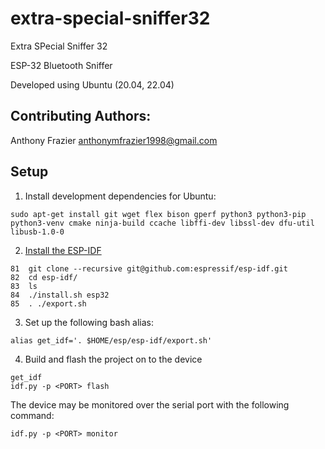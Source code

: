 # extra-special-sniffer32

Extra SPecial Sniffer 32

ESP-32 Bluetooth Sniffer

Developed using Ubuntu (20.04, 22.04)

## Contributing Authors:

Anthony Frazier <anthonymfrazier1998@gmail.com>

## Setup

1) Install development dependencies for Ubuntu:

```
sudo apt-get install git wget flex bison gperf python3 python3-pip python3-venv cmake ninja-build ccache libffi-dev libssl-dev dfu-util libusb-1.0-0
```

2) [Install the ESP-IDF](https://docs.espressif.com/projects/esp-idf/en/latest/esp32/get-started/linux-macos-setup.html)

```
81  git clone --recursive git@github.com:espressif/esp-idf.git
82  cd esp-idf/
83  ls
84  ./install.sh esp32
85  . ./export.sh
```

3) Set up the following bash alias:

```
alias get_idf='. $HOME/esp/esp-idf/export.sh'
```

4) Build and flash the project on to the device

```
get_idf
idf.py -p <PORT> flash
```

The device may be monitored over the serial port with the following command:
```
idf.py -p <PORT> monitor
```
